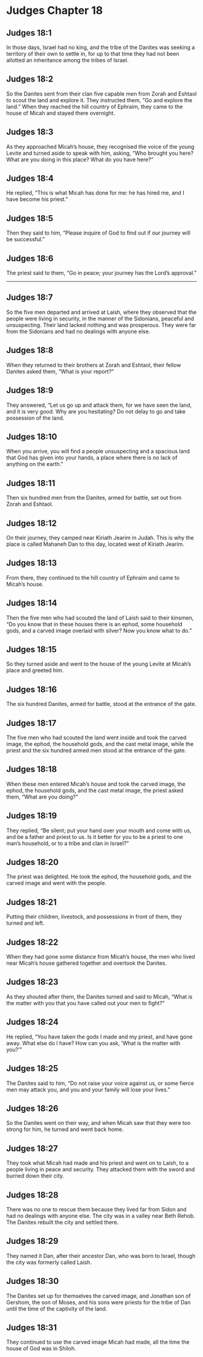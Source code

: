 # Judges Chapter 18

## Judges 18:1

In those days, Israel had no king, and the tribe of the Danites was seeking a territory of their own to settle in, for up to that time they had not been allotted an inheritance among the tribes of Israel.

## Judges 18:2

So the Danites sent from their clan five capable men from Zorah and Eshtaol to scout the land and explore it. They instructed them, “Go and explore the land.” When they reached the hill country of Ephraim, they came to the house of Micah and stayed there overnight.

## Judges 18:3

As they approached Micah’s house, they recognised the voice of the young Levite and turned aside to speak with him, asking, “Who brought you here? What are you doing in this place? What do you have here?”

## Judges 18:4

He replied, “This is what Micah has done for me: he has hired me, and I have become his priest.”

## Judges 18:5

Then they said to him, “Please inquire of God to find out if our journey will be successful.”

## Judges 18:6

The priest said to them, “Go in peace; your journey has the Lord’s approval.”

---

## Judges 18:7

So the five men departed and arrived at Laish, where they observed that the people were living in security, in the manner of the Sidonians, peaceful and unsuspecting. Their land lacked nothing and was prosperous. They were far from the Sidonians and had no dealings with anyone else.

## Judges 18:8

When they returned to their brothers at Zorah and Eshtaol, their fellow Danites asked them, “What is your report?”

## Judges 18:9

They answered, “Let us go up and attack them, for we have seen the land, and it is very good. Why are you hesitating? Do not delay to go and take possession of the land.

## Judges 18:10

When you arrive, you will find a people unsuspecting and a spacious land that God has given into your hands, a place where there is no lack of anything on the earth.”

## Judges 18:11

Then six hundred men from the Danites, armed for battle, set out from Zorah and Eshtaol.

## Judges 18:12

On their journey, they camped near Kiriath Jearim in Judah. This is why the place is called Mahaneh Dan to this day, located west of Kiriath Jearim.

## Judges 18:13

From there, they continued to the hill country of Ephraim and came to Micah’s house.

## Judges 18:14

Then the five men who had scouted the land of Laish said to their kinsmen, “Do you know that in these houses there is an ephod, some household gods, and a carved image overlaid with silver? Now you know what to do.”

## Judges 18:15

So they turned aside and went to the house of the young Levite at Micah’s place and greeted him.

## Judges 18:16

The six hundred Danites, armed for battle, stood at the entrance of the gate.

## Judges 18:17

The five men who had scouted the land went inside and took the carved image, the ephod, the household gods, and the cast metal image, while the priest and the six hundred armed men stood at the entrance of the gate.

## Judges 18:18

When these men entered Micah’s house and took the carved image, the ephod, the household gods, and the cast metal image, the priest asked them, “What are you doing?”

## Judges 18:19

They replied, “Be silent; put your hand over your mouth and come with us, and be a father and priest to us. Is it better for you to be a priest to one man’s household, or to a tribe and clan in Israel?”

## Judges 18:20

The priest was delighted. He took the ephod, the household gods, and the carved image and went with the people.

## Judges 18:21

Putting their children, livestock, and possessions in front of them, they turned and left.

## Judges 18:22

When they had gone some distance from Micah’s house, the men who lived near Micah’s house gathered together and overtook the Danites.

## Judges 18:23

As they shouted after them, the Danites turned and said to Micah, “What is the matter with you that you have called out your men to fight?”

## Judges 18:24

He replied, “You have taken the gods I made and my priest, and have gone away. What else do I have? How can you ask, ‘What is the matter with you?’”

## Judges 18:25

The Danites said to him, “Do not raise your voice against us, or some fierce men may attack you, and you and your family will lose your lives.”

## Judges 18:26

So the Danites went on their way, and when Micah saw that they were too strong for him, he turned and went back home.

## Judges 18:27

They took what Micah had made and his priest and went on to Laish, to a people living in peace and security. They attacked them with the sword and burned down their city.

## Judges 18:28

There was no one to rescue them because they lived far from Sidon and had no dealings with anyone else. The city was in a valley near Beth Rehob. The Danites rebuilt the city and settled there.

## Judges 18:29

They named it Dan, after their ancestor Dan, who was born to Israel, though the city was formerly called Laish.

## Judges 18:30

The Danites set up for themselves the carved image, and Jonathan son of Gershom, the son of Moses, and his sons were priests for the tribe of Dan until the time of the captivity of the land.

## Judges 18:31

They continued to use the carved image Micah had made, all the time the house of God was in Shiloh.
